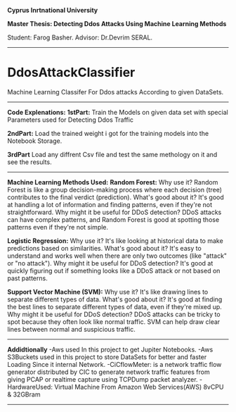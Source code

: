 **Cyprus Inrtnational University**

**Master Thesis: Detecting Ddos Attacks Using Machine Learning Methods**

Student: Farog Basher.
Advisor: Dr.Devrim SERAL.

----------------------------------------------------------------------------------------------------------------------------------

# DdosAttackClassifier
Machine Learning Classifer For Ddos attacks According to given DataSets.

----------------------------------------------------------------------------------------------------------------------------------

__Code Explenations:__
__1stPart:__
Train the Models on given data set with special Parameters used for Detecting Ddos Traffic

__2ndPart:__
Load the trained weight i got for the training models into the Notebook Storage.

__3rdPart__
Load any diffrent Csv file and test the same methology on it and see the results.

----------------------------------------------------------------------------------------------------------------------------------
__Machine Learning Methods Used:__
__Random Forest:__
Why use it? Random Forest is like a group decision-making process where each decision (tree) contributes to the final verdict (prediction).
What's good about it? It's good at handling a lot of information and finding patterns, even if they're not straightforward.
Why might it be useful for DDoS detection? DDoS attacks can have complex patterns, and Random Forest is good at spotting those patterns even if they're not simple.

__Logistic Regression:__
Why use it? It's like looking at historical data to make predictions based on similarities.
What's good about it? It's easy to understand and works well when there are only two outcomes (like "attack" or "no attack").
Why might it be useful for DDoS detection? It's good at quickly figuring out if something looks like a DDoS attack or not based on past patterns.

__Support Vector Machine (SVM):__
Why use it? It's like drawing lines to separate different types of data.
What's good about it? It's good at finding the best lines to separate different types of data, even if they're mixed up.
Why might it be useful for DDoS detection? DDoS attacks can be tricky to spot because they often look like normal traffic. SVM can help draw clear lines between normal and suspicious traffic.

----------------------------------------------------------------------------------------------------------------------------------
__Addidtionally__
-Aws used In this project to get Jupiter Notebooks.
-Aws S3Buckets used in this project to store DataSets for better and faster Loading Since it internal Network.
-CiCflowMeter: is a network traffic flow generator distributed by CIC to generate network traffic features from giving PCAP or realtime capture using TCPDump packet analyzer.
-HardwareUsed: Virtual Machine From Amazon Web Services(AWS) 8vCPU & 32GBram

----------------------------------------------------------------------------------------------------------------------------------




